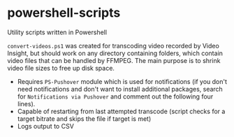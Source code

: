 # powershell-scripts
Utility scripts written in Powershell

`convert-videos.ps1` was created for transcoding video recorded by Video Insight, but should work on any directory containing folders, which contain video files that can be handled by FFMPEG. The main purpose is to shrink video file sizes to free up disk space.
- Requires `PS-Pushover` module which is used for notifications (if you don't need notifications and don't want to install additional packages, search for `Notifications via Pushover` and comment out the following four lines).
- Capable of restarting from last attempted transcode (script checks for a target bitrate and skips the file if target is met)
- Logs output to CSV

